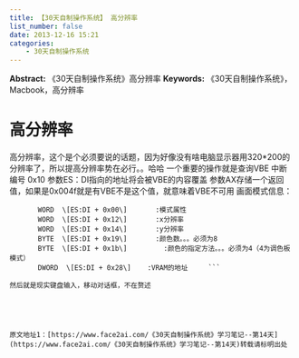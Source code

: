 ```yaml
---
title: 【30天自制操作系统】 高分辨率
list_number: false
date: 2013-12-16 15:21
categories:
    - 30天自制操作系统
---
```

**Abstract:** 《30天自制操作系统》高分辨率
**Keywords:** 《30天自制操作系统》，Macbook，高分辨率
# 高分辨率
高分辨率，这个是个必须要说的话题，因为好像没有啥电脑显示器用320\*200的分辨率了，所以提高分辨率势在必行。。哈哈
一个重要的操作就是查询VBE
中断编号 0x10
参数ES：DI指向的地址将会被VBE的内容覆盖
参数AX存储一个返回值，如果是0x004f就是有VBE不是这个值，就意味着VBE不可用
画面模式信息：
```
       WORD  \[ES:DI + 0x00\]       :模式属性    
       WORD  \[ES:DI + 0x12\]       :x分辨率      
       WORD  \[ES:DI + 0x14\]       :y分辨率      
       BYTE  \[ES:DI + 0x19\]       :颜色数。。。必须为8
       BYTE  \[ES:DI + 0x1b\]         :颜色的指定方法。。。必须为4（4为调色板模式）
       DWORD  \[ES:DI + 0x28\]    :VRAM的地址     ```                                         
然后就是现实键盘输入，移动对话框，不在赘述





原文地址1：[https://www.face2ai.com/《30天自制操作系统》学习笔记--第14天](https://www.face2ai.com/《30天自制操作系统》学习笔记--第14天)转载请标明出处
